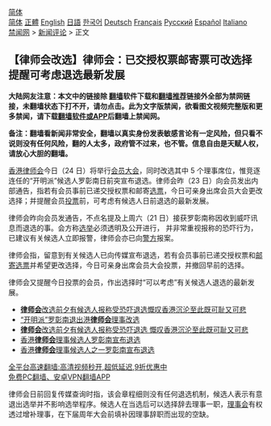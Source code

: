  <!-- 面包屑导航 --> <div class="breadcrumb"><!-- GTranslate: https://gtranslate.io/ -->  <div class="switcher notranslate">  <div class="selected">  <a href="#" onclick="return false;"> 简体</a>  </div>  <div class="option">  <a href="https://www.bannedbook.org" onclick="doGTranslate('zh-CN|zh-CN');jQuery('div.switcher div.selected a').html(jQuery(this).html());return false;" title="简体中文" class="nturl selected"> 简体</a>  <a href="https://www.bannedbook.org/zh-tw/" onclick="doGTranslate('zh-CN|zh-TW');jQuery('div.switcher div.selected a').html(jQuery(this).html());return false;" title="繁體中文" class="nturl"> 正體</a>  <a href="https://www.bannedbook.org/en/" onclick="doGTranslate('zh-CN|en');jQuery('div.switcher div.selected a').html(jQuery(this).html());return false;" title="English" class="nturl"> English</a>  <a href="https://www.bannedbook.org/ja/" onclick="doGTranslate('zh-CN|ja');jQuery('div.switcher div.selected a').html(jQuery(this).html());return false;" title="日本語" class="nturl"> 日語</a>  <a href="https://www.bannedbook.org/ko/" onclick="doGTranslate('zh-CN|ko');jQuery('div.switcher div.selected a').html(jQuery(this).html());return false;" title="한국어" class="nturl"> 한국어</a>  <a href="https://www.bannedbook.org/de/" onclick="doGTranslate('zh-CN|de');jQuery('div.switcher div.selected a').html(jQuery(this).html());return false;" title="Deutsch" class="nturl"> Deutsch</a>  <a href="https://www.bannedbook.org/fr/" onclick="doGTranslate('zh-CN|fr');jQuery('div.switcher div.selected a').html(jQuery(this).html());return false;" title="Français" class="nturl"> Français</a>  <a href="https://www.bannedbook.org/ru/" onclick="doGTranslate('zh-CN|ru');jQuery('div.switcher div.selected a').html(jQuery(this).html());return false;" title="Русский" class="nturl"> Русский</a>  <a href="https://www.bannedbook.org/es/" onclick="doGTranslate('zh-CN|es');jQuery('div.switcher div.selected a').html(jQuery(this).html());return false;" title="Español" class="nturl"> Español</a>  <a href="https://www.bannedbook.org/it/" onclick="doGTranslate('zh-CN|it');jQuery('div.switcher div.selected a').html(jQuery(this).html());return false;" title="Italiano" class="nturl"> Italiano</a>  </div>  </div>      <div class='breadcrumb-sub'><!-- Breadcrumb NavXT 6.3.0 --> <a href="https://www.bannedbook.org/" class="home">禁闻网</a> &gt; <a href="https://www.bannedbook.org/bnews/comments/" class="category">新闻评论</a> &gt; 正文</div></div><h2>【律师会改选】律师会：已交授权票邮寄票可改选择 提醒可考虑退选最新发展</h2> <p class="notice"><b>大陆网友注意：本文中的链接除 <a href="https://github.com/bannedbook/fanqiang" >翻墙</a>软件下载和<a href="https://github.com/killgcd/justmysocks/blob/master/README.md">翻墙推荐</a>链接外全部为禁网链接，未翻墙状态下打不开，请勿点击。此为文字版禁闻，欲看图文视频完整版和更多禁闻，请下载<a href="https://github.com/bannedbook/fanqiang">翻墙软件或APP</a>后翻墙上禁闻网。</p><p>备注：翻墙看新闻非常安全，翻墙以真实身份发表敏感言论有一定风险，但只看不说则没有任何风险，翻的人太多，政府管不过来，也不管。信息自由是天赋人权，请放心大胆的翻墙。</b></p>  <div class="entry">  <p><a href="https://www.bannedbook.org/bnews/tag/%e9%a6%99%e6%b8%af/" class="st_tag internal_tag" rel="tag" title="标签 香港 下的日志">香港</a><a href="https://www.bannedbook.org/bnews/tag/%E5%BE%8B%E5%B8%88%E4%BC%9A/" class="st_tag internal_tag" rel="tag" title="标签 律师会 下的日志">律师会</a>今日（24 日）将举行<a href="https://www.bannedbook.org/bnews/tag/%E4%BC%9A%E5%91%98%E5%A4%A7%E4%BC%9A/" class="st_tag internal_tag" rel="tag" title="标签 会员大会 下的日志">会员大会</a>，同时改选其中 5 个理事席位，惟竞逐连任的“开明派”候选人罗彰南日前突宣布退选。律师会昨（23 日）向会员发出内部通告，指若有会员事前已递交授权票和邮寄<a href="https://www.bannedbook.org/bnews/tag/%E9%80%89%E7%A5%A8/" class="st_tag internal_tag" rel="tag" title="标签 选票 下的日志">选票</a>，今日可亲身出席会员大会更改选择；并提醒会员<a href="https://www.bannedbook.org/bnews/tag/%E6%8A%95%E7%A5%A8/" class="st_tag internal_tag" rel="tag" title="标签 投票 下的日志">投票</a>前，可考虑有候选人日前退选的最新发展。</p> <p>律师会昨向会员发通告，不点名提及上周六（21 日）接获罗彰南称因收到威吓讯息而退选的事。会方称<a href="https://www.bannedbook.org/bnews/tag/%e9%80%89%e4%b8%be/" class="st_tag internal_tag" rel="tag" title="标签 选举 下的日志">选举</a>必须透明及公开进行， 并非常重视报称的恐吓行为，已建议有关候选人立即报警，律师会亦已向<a href="https://www.bannedbook.org/bnews/tag/%e8%ad%a6%e6%96%b9/" class="st_tag internal_tag" rel="tag" title="标签 警方 下的日志">警方</a>报案。</p>  <p>律师会指，留意到有关候选人已向传媒宣布退选，若有会员事前已递交授权票和<a href="https://www.bannedbook.org/bnews/tag/%e9%82%ae%e5%af%84%e9%80%89%e7%a5%a8/" class="st_tag internal_tag" rel="tag" title="标签 邮寄选票 下的日志">邮寄选票</a>并希望更改选择，今日可亲身出席会员大会投票，并撤回早前的选择。</p> <p>律师会又提醒今日投票的会员，作出选择时“可以考虑”有关候选人退选的最新发展。</p>  <ul class='op-related-articles' title='相关阅读'> <li><a href='https://www.bannedbook.org/bnews/baitai/20210822/1611238.html' target='_blank'><b>律师会</b>改选前夕有候选人报称受恐吓退选慨叹香港沉沦至此既可耻又可悲</a></li> <li><a href='https://www.bannedbook.org/bnews/baitai/20210822/1611215.html' target='_blank'>“开明派”罗彰南退出港<b>律师会</b>理事改选</a></li> <li><a href='https://www.bannedbook.org/bnews/headline/20210822/1611192.html' target='_blank'><b>律师会</b>改选前夕有候选人报称受恐吓退选 慨叹香港沉沦至此既可耻又可悲</a></li> <li><a href='https://www.bannedbook.org/bnews/baitai/20210822/1610971.html' target='_blank'>香港<b>律师会</b>理事候选人罗彰南宣布退选</a></li> <li><a href='https://www.bannedbook.org/bnews/ssgc/20210822/1610831.html' target='_blank'>香港<b>律师会</b>理事候选人之一罗彰南宣布退选</a></li> </ul> <p class="texttj"> <a href="https://github.com/bannedbook/fanqiang/wiki/V2ray%E6%9C%BA%E5%9C%BA" target="_blank">全平台高速翻墙:高清视频秒开,超低延迟,9折优惠中</a><br/> <a href="https://github.com/bannedbook/fanqiang/wiki/%E7%A6%81%E9%97%BB%E7%BD%91%E5%AE%89%E5%8D%93%E7%BF%BB%E5%A2%99%E6%96%B0%E9%97%BBAPP" target="_blank">免费PC翻墙、安卓VPN翻墙APP</a></p><p>律师会日前回复传媒查询时指，该会章程细则没有任何退选机制，候选人表示有意退出选举并不影响选举程序。候选人在当选后可以选择辞去理事一职，<a href="https://www.bannedbook.org/bnews/tag/%E7%90%86%E4%BA%8B%E4%BC%9A/" class="st_tag internal_tag" rel="tag" title="标签 理事会 下的日志">理事会</a>有权透过增补理事，在下届周年大会前填补因理事辞职而出现的空缺。</p> <a name='sharetosocial'></a>  <div style="margin-bottom:5px;padding-bottom:5px;clear:both"> <div id="archive-pix-1" class="banner-ads"> <!-- AuctionX Display platform tag START --> <div id="26318x728x90x621x_ADSLOT2" clicktrack="%%CLICK_URL_ESC%%"></div> <!-- AuctionX Display platform tag END --> </div> <div id="archive-pix-2" class="banner-ads"> <!-- AuctionX Display platform tag START --> <div id="26315x300x250x621x_ADSLOT2" clicktrack="%%CLICK_URL_ESC%%"></div> <!-- AuctionX Display platform tag END --> </div> </div>  <div id="archive-pix-1" class="banner-ads"> <!-- AuctionX Display platform tag START --> <div id="26318x728x90x621x_ADSLOT3" clicktrack="%%CLICK_URL_ESC%%"></div> <!-- AuctionX Display platform tag END --> </div> </div><!--END ENTRY--> 